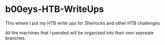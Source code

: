 # b00eys-HTB-WriteUps
This where I put my HTB write ups for Sherlocks and other HTB challenges 

All the machines that I pwnded will be organized into their own sepreate branches. 

